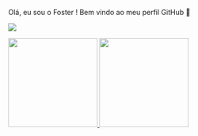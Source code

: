 Olá, eu sou o Foster ! 
Bem vindo ao meu perfil GitHub 👋


<a href="https://www.linkedin.com/in/foster-" target="_blank"><img src="https://img.shields.io/badge/-LinkedIn-%230077B5?style=for-the-badge&logo=linkedin&logoColor=white" target="_blank"></a>

<div>
<a href="https://github.com/Foster-Alan">
<img height="180em" src="https://github-readme-stats.vercel.app/api/top-langs/?username=Foster-Alan&layout=compact&langs_count=7&theme=dracula"/>
<img height="180em" src="https://github-readme-stats.vercel.app/api?username=Foster-Alan&show_icons=true&theme=dracula&include_all_commits=true&count_private=true"/>
</div>

          
          

 
          

